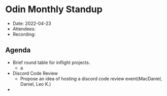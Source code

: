 
# Odin Monthly Standup 

* Date: 2022-04-23
* Attendees: 
* Recording: 

## Agenda

- Brief round table for inflight projects.
    - a
- Discord Code Review
    - Propose an idea of hosting a discord code review event(MacDaniel, Daniel, Leo K.)
- 
